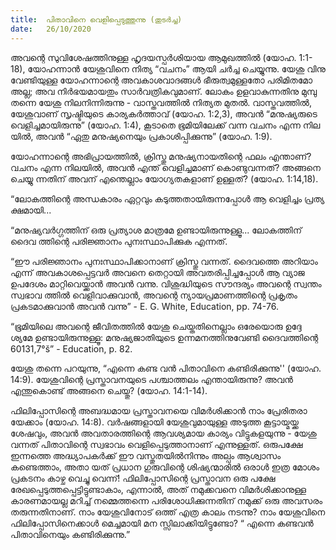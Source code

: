 ```yaml
---
title:  പിതാവിനെ വെളിപ്പെടുത്തുന്നു (തുടർച്ച)
date:   26/10/2020
---
```


അവന്റെ സുവിശേഷത്തിനുള്ള ഹൃദയസ്പർശിയായ ആമുഖത്തിൽ (യോഹ. 1:1-18), യോഹന്നാൻ യേശുവിനെ നിത്യ “വചനം” ആയി ചർച്ച ചെയ്യുന്നു. യേശു വിനു വേണ്ടിയുള്ള യോഹന്നാന്റെ അവകാശവാദങ്ങൾ ഭീരുത്വമുള്ളതോ പരിമിതമോ അല്ല; അവ നിർഭയമായതും സാർവത്രികവുമാണ്. ലോകം ഉളവാകുന്നതിനു മുമ്പു തന്നെ യേശു നിലനിന്നിരുന്നു - വാസ്തവത്തിൽ നിത്യത മുതൽ. വാസ്തവത്തിൽ, യേശുവാണ് സൃഷ്ടിയുടെ കാര്യകർത്താവ് (യോഹ. 1:2,3), അവൻ “മനുഷ്യരുടെ വെളിച്ചമായിരുന്നു” (യോഹ. 1:4), കൂടാതെ ഭൂമിയിലേക്ക് വന്ന വചനം എന്ന നില യിൽ, അവൻ “ഏതു മനുഷ്യനെയും പ്രകാശിപ്പിക്കുന്നു” (യോഹ. 1:9).

യോഹന്നാന്റെ അഭിപ്രായത്തിൽ, ക്രിസ്തു മനുഷ്യനായതിന്റെ ഫലം എന്താണ്? വചനം എന്ന നിലയിൽ, അവൻ എന്ത് വെളിച്ചമാണ് കൊണ്ടുവന്നത്? അങ്ങനെ ചെയ്യു ന്നതിന് അവന് എന്തെല്ലാം യോഗ്യതകളാണ് ഉള്ളത്? (യോഹ. 1:14,18).

“ലോകത്തിന്റെ അന്ധകാരം ഏറ്റവും കടുത്തതായിരുന്നപ്പോൾ ആ വെളിച്ചം പ്രത്യ ക്ഷമായി...

“മനുഷ്യവർഗ്ഗത്തിന് ഒരു പ്രത്യാശ മാത്രമേ ഉണ്ടായിരുന്നുള്ളൂ... ലോകത്തിന് ദൈവ ത്തിന്റെ പരിജ്ഞാനം പുനഃസ്ഥാപിക്കുക എന്നത്.

“ഈ പരിജ്ഞാനം പുനഃസ്ഥാപിക്കാനാണ് ക്രിസ്തു വന്നത്. ദൈവത്തെ അറിയാം എന്ന് അവകാശപ്പെട്ടവർ അവനെ തെറ്റായി അവതരിപ്പിച്ചപ്പോൾ ആ വ്യാജ ഉപദേശം മാറ്റിവെയ്ക്കാൻ അവൻ വന്നു. വിശുദ്ധിയുടെ സൗന്ദര്യം അവന്റെ സ്വന്തം സ്വഭാവ ത്തിൽ വെളിവാക്കുവാൻ, അവന്റെ ന്യായപ്രമാണത്തിന്റെ പ്രകൃതം പ്രകടമാക്കുവാൻ അവൻ വന്നു” - E. G. White, Education, pp. 74-76.

“ഭൂമിയിലെ അവന്റെ ജീവിതത്തിൽ യേശു ചെയ്തതിനെല്ലാം ഒരേയൊരു ഉദ്ദേ ശ്യമേ ഉണ്ടായിരുന്നുള്ളൂ: മനുഷ്യജാതിയുടെ ഉന്നമനത്തിനുവേണ്ടി ദൈവത്തിന്റെ 60131,7°š” - Education, p. 82.

യേശു തന്നെ പറയുന്നു, “എന്നെ കണ്ട വൻ പിതാവിനെ കണ്ടിരിക്കുന്നു'' (യോഹ. 14:9). യേശുവിന്റെ പ്രസ്താവനയുടെ പശ്ചാത്തലം എന്തായിരുന്നു? അവൻ എന്തുകൊണ്ട് അങ്ങനെ ചെയ്തു? (യോഹ. 14:1-14).

ഫിലിപ്പോസിന്റെ അബദ്ധമായ പ്രസ്താവനയെ വിമർശിക്കാൻ നാം പ്രേരിതരാ യേക്കാം (യോഹ. 14:8). വർഷങ്ങളായി യേശുവുമായുള്ള അടുത്ത കൂട്ടായ്മയ്ക്ക ശേഷവും, അവൻ അവതാരത്തിന്റെ ആവശ്യമായ കാര്യം വിട്ടുകളയുന്നു - യേശു വന്നത് പിതാവിന്റെ സ്വഭാവം വെളിപ്പെടുത്താനാണ് എന്നുള്ളത്. ഒരുപക്ഷേ ഇന്നത്തെ അദ്ധ്യാപകർക്ക് ഈ വസ്തുതയിൽനിന്നും അല്പം ആശ്വാസം കണ്ടെത്താം, അതാ യത് പ്രധാന ഗുരുവിന്റെ ശിഷ്യന്മാരിൽ ഒരാൾ ഇത്ര മോശം പ്രകടനം കാഴ്ച വെച്ചു വെന്ന്! ഫിലിപ്പോസിന്റെ പ്രസ്താവന ഒരു പക്ഷേ രേഖപ്പെടുത്തപ്പെട്ടിട്ടുണ്ടാകാം, എന്നാൽ, അത് നമുക്കവനെ വിമർശിക്കാനുള്ള കാരണമായല്ല മറിച്ച് നമ്മെത്തന്നെ പരിശോധിക്കുന്നതിന് നമുക്ക് ഒരു അവസരം തരുന്നതിനാണ്. നാം യേശുവിനോട് ഒത്ത് എത്ര കാലം നടന്നു? നാം യേശുവിനെ ഫിലിപ്പോസിനെക്കാൾ മെച്ചമായി മന സ്സിലാക്കിയിട്ടുണ്ടോ? “ എന്നെ കണ്ടവൻ പിതാവിനെയും കണ്ടിരിക്കുന്നു.”